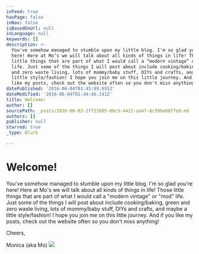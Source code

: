 ```yaml
---
inFeed: true
hasPage: false
inNav: false
isBasedOnUrl: null
inLanguage: null
keywords: []
description: >-
  You've somehow managed to stumble upon my little blog. I'm so glad you're
  here! Here at Mo’s we will talk about all kinds of things in life! Those
  little things that are part of what I would call a “modern vintage” or “mod”
  life. Just some of the things I will post about include cooking/baking, green
  and zero waste living, lots of mommy/baby stuff, DIYs and crafts, and maybe a
  little style/fashion! I hope you join me on this little journey. And if you
  like my posts, check out the website often so you don't miss anything! 
datePublished: '2016-06-04T01:45:09.055Z'
dateModified: '2016-06-04T01:44:46.141Z'
title: Welcome!
author: []
sourcePath: _posts/2016-06-03-2ff21805-66c5-4422-aa47-8c59be68ffe9.md
authors: []
publisher: null
starred: true
_type: Blurb

---
```

# Welcome!

You've somehow managed to stumble upon my little blog. I'm so glad you're here! Here at Mo's we will talk about all kinds of things in life! Those little things that are part of what I would call a "modern vintage" or "mod" life. Just some of the things I will post about include cooking/baking, green and zero waste living, lots of mommy/baby stuff, DIYs and crafts, and maybe a little style/fashion! I hope you join me on this little journey. And if you like my posts, check out the website often so you don't miss anything! 

Cheers,

Monica (aka Mo)
![](https://the-grid-user-content.s3-us-west-2.amazonaws.com/ff7292bc-ff33-4745-91ae-94d9772eb51f.jpg)
